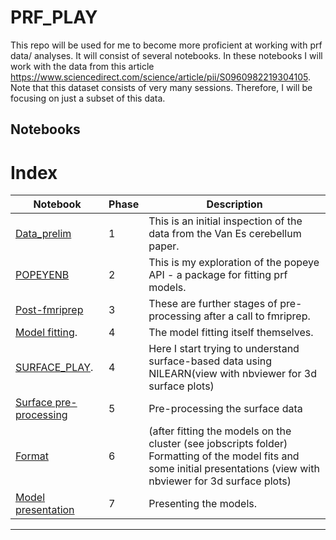 # PRF_PLAY

This repo will be used for me to become more proficient at working with prf data/ analyses. It will consist of several notebooks. In these notebooks I will work with the data from this article https://www.sciencedirect.com/science/article/pii/S0960982219304105. Note that this dataset consists of very many sessions. Therefore, I will be focusing on just a subset of this data. 


## Notebooks


# Index
| Notebook | Phase | Description |
| --- | --- | --- |
| [Data_prelim](/Data_prelim.ipynb) | 1 | This is an initial inspection of the data from the Van Es cerebellum paper. |
| [POPEYENB](/POPEYENB.ipynb) | 2 | This is my exploration of the popeye API - a package for fitting prf models.|
| [Post-fmriprep](/Post-fmriprep.ipynb) | 3 |  These are further stages of pre-processing after a call to fmriprep. |
| [Model fitting](/Model-fitting.ipynb). | 4 | The model fitting itself themselves. |
| [SURFACE_PLAY](https://nbviewer.jupyter.org/github/N-HEDGER/PRF_PLAYN/blob/master/SURFACE_PLAY_NILEARN.ipynb). | 4 | Here I start trying to understand surface-based data using NILEARN(view with nbviewer for 3d surface plots) |
| [Surface pre-processing](https://nbviewer.jupyter.org/github/N-HEDGER/PRF_PLAYN/blob/master/SURFACE_PRE_PROCESS.ipynb) | 5 | Pre-processing the surface data |
| [Format](https://nbviewer.jupyter.org/github/N-HEDGER/PRF_PLAYN/blob/master/Pickle2csv.ipynb) | 6 | (after fitting the models on the cluster (see jobscripts folder) Formatting of the model fits and some initial presentations (view with nbviewer for 3d surface plots)|
| [Model presentation](https://n-hedger.github.io/PRF_PLAYN/Prf_pres.html) | 7 | Presenting the models. |
***